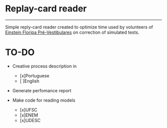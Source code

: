 # Replay-card reader
-------------------
Simple reply-card reader created to optimize time used by volunteers of 
[Einstein Floripa Pré-Vestibulares](https://einsteinfloripa.xyz/) on correction of simulated tests.

# TO-DO

* Creative process description in
    - [x]Portuguese
    - [ ]English

* Generate perfomance report

* Make code for reading models
    - [x]UFSC
    - [x]ENEM
    - [x]UDESC

